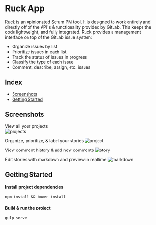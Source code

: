 # Ruck App

Ruck is an opinionated Scrum PM tool. It is designed to work entirely and directly off of the API's & functionality provided by GitLab. This keeps the code lightweight, and fully integrated. Ruck provides a management interface on top of the GitLab issue system:

* Organize issues by list
* Prioritize issues in each list
* Track the status of issues in progress
* Classify the type of each issue
* Comment, describe, assign, etc. issues



## Index
* [Screenshots](#screenshots)
* [Getting Started](#getting-started)



## Screenshots
View all your projects   
![projects](https://gitlab.com/ruck/ruck/raw/master/docs/screenshots/projects.png)   

Organize, prioritize, & label your stories
![project](https://gitlab.com/ruck/ruck/raw/master/docs/screenshots/project.png)   

View comment history & add new comments
![story](https://gitlab.com/ruck/ruck/raw/master/docs/screenshots/story.png)   

Edit stories with markdown and preview in realtime
![markdown](https://gitlab.com/ruck/ruck/raw/master/docs/screenshots/markdown.png)


## Getting Started

#### Install project dependencies
```
npm install && bower install
```

#### Build & run the project
```
gulp serve
```
